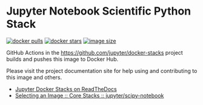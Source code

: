 # Jupyter Notebook Scientific Python Stack

[![docker pulls](https://img.shields.io/docker/pulls/jupyter/scipy-notebook.svg)](https://hub.docker.com/r/jupyter/scipy-notebook/)
[![docker stars](https://img.shields.io/docker/stars/jupyter/scipy-notebook.svg)](https://hub.docker.com/r/jupyter/scipy-notebook/)
[![image size](https://img.shields.io/docker/image-size/jupyter/scipy-notebook/latest)](https://hub.docker.com/r/jupyter/scipy-notebook/ "jupyter/scipy-notebook image size")

GitHub Actions in the <https://github.com/jupyter/docker-stacks> project builds and pushes this image to Docker Hub.

Please visit the project documentation site for help using and contributing to this image and others.

- [Jupyter Docker Stacks on ReadTheDocs](https://jupyter-docker-stacks.readthedocs.io/en/latest/index.html)
- [Selecting an Image :: Core Stacks :: jupyter/scipy-notebook](https://jupyter-docker-stacks.readthedocs.io/en/latest/using/selecting.html#jupyter-scipy-notebook)
